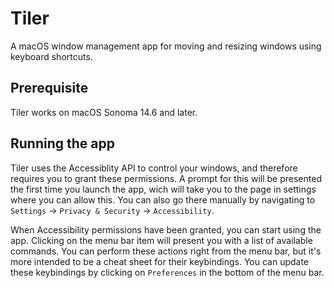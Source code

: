 # Tiler
A macOS window management app for moving and resizing windows using keyboard shortcuts.
## Prerequisite
Tiler works on macOS Sonoma 14.6 and later.
## Running the app
Tiler uses the Accessiblity API to control your windows, and therefore requires you to grant these permissions. A prompt for this will be presented the first time you launch the app, wich will take you to the page in settings where you can allow this. You can also go there manually by navigating to `Settings` -> `Privacy & Security` -> `Accessibility`.

When Accessibility permissions have been granted, you can start using the app. Clicking on the menu bar item will present you with a list of available commands. You can perform these actions right from the menu bar, but it's more intended to be a cheat sheet for their keybindings. You can update these keybindings by clicking on `Preferences` in the bottom of the menu bar.
